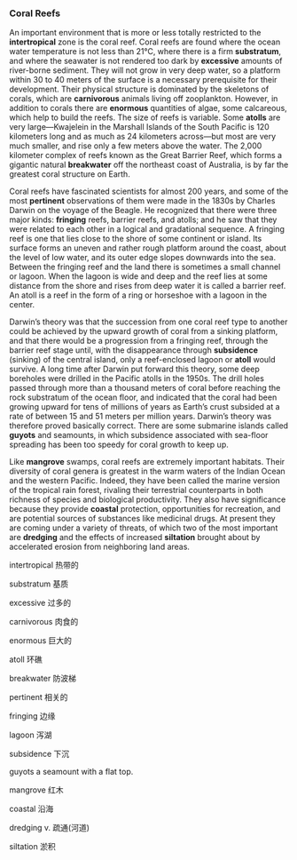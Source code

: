 ### Coral Reefs

An important environment that is more or less totally restricted to the **intertropical** zone is the coral reef. Coral reefs are found where the ocean water temperature is not less than 21°C, where there is a firm **substratum**, and where the seawater is not rendered too dark by **excessive** amounts of river-borne sediment. They will not grow in very deep water, so a platform within 30 to 40 meters of the surface is a necessary prerequisite for their development. Their physical structure is dominated by the skeletons of corals, which are **carnivorous** animals living off zooplankton. However, in addition to corals there are **enormous** quantities of algae, some calcareous, which help to build the reefs. The size of reefs is variable. Some **atolls** are very large—Kwajelein in the Marshall Islands of the South Pacific is 120 kilometers long and as much as 24 kilometers across—but most are very much smaller, and rise only a few meters above the water. The 2,000 kilometer complex of reefs known as the Great Barrier Reef, which forms a gigantic natural **breakwater** off the northeast coast of Australia, is by far the greatest coral structure on Earth.



  Coral reefs have fascinated scientists for almost 200 years, and some of the most **pertinent** observations of them were made in the 1830s by Charles Darwin on the voyage of the Beagle. He recognized that there were three major kinds: **fringing** reefs, barrier reefs, and atolls; and he saw that they were related to each other in a logical and gradational sequence. A fringing reef is one that lies close to the shore of some continent or island. Its surface forms an uneven and rather rough platform around the coast, about the level of low water, and its outer edge slopes downwards into the sea. Between the fringing reef and the land there is sometimes a small channel or lagoon. When the lagoon is wide and deep and the reef lies at some distance from the shore and rises from deep water it is called a barrier reef. An atoll is a reef in the form of a ring or horseshoe with a lagoon in the center.



  Darwin’s theory was that the succession from one coral reef type to another could be achieved by the upward growth of coral from a sinking platform, and that there would be a progression from a fringing reef, through the barrier reef stage until, with the disappearance through **subsidence** (sinking) of the central island, only a reef-enclosed lagoon or **atoll** would survive. A long time after Darwin put forward this theory, some deep boreholes were drilled in the Pacific atolls in the 1950s. The drill holes passed through more than a thousand meters of coral before reaching the rock substratum of the ocean floor, and indicated that the coral had been growing upward for tens of millions of years as Earth’s crust subsided at a rate of between 15 and 51 meters per million years. Darwin’s theory was therefore proved basically correct. There are some submarine islands called **guyots** and seamounts, in which subsidence associated with sea-floor spreading has been too speedy for coral growth to keep up.



  Like **mangrove** swamps, coral reefs are extremely important habitats. Their diversity of coral genera is greatest in the warm waters of the Indian Ocean and the western Pacific. Indeed, they have been called the marine version of the tropical rain forest, rivaling their terrestrial counterparts in both richness of species and biological productivity. They also have significance because they provide **coastal** protection, opportunities for recreation, and are potential sources of substances like medicinal drugs. At present they are coming under a variety of threats, of which two of the most important are **dredging** and the effects of increased **siltation** brought about by accelerated erosion from neighboring land areas.

intertropical                                       热带的

substratum                                             基质

excessive												过多的

carnivorous                                           肉食的

enormous                                              巨大的

atoll                                                        环礁

breakwater                                            防波梯

pertinent                                                相关的

fringing                                                   边缘

lagoon                                                  泻湖

subsidence                                          下沉

guyots                                                 a seamount with a flat top.

mangrove                                        红木

coastal                                          沿海

dredging                                           v. 疏通(河道)

siltation											淤积